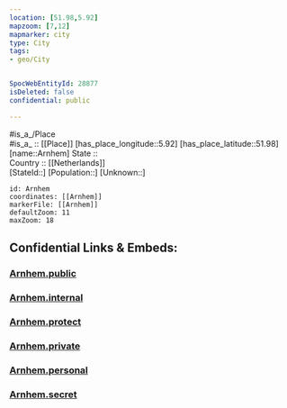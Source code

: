 ```yaml
---
location: [51.98,5.92] 
mapzoom: [7,12] 
mapmarker: city 
type: City
tags:
- geo/City


SpocWebEntityId: 28877
isDeleted: false
confidential: public

---
```

#is_a_/Place  
#is_a_ :: [[Place]] 
[has_place_longitude::5.92] 
[has_place_latitude::51.98] 
[name::Arnhem] 
State ::  
Country :: [[Netherlands]]  
[StateId::] 
[Population::] 
[Unknown::] 


```leaflet
id: Arnhem
coordinates: [[Arnhem]] 
markerFile: [[Arnhem]] 
defaultZoom: 11 
maxZoom: 18
```


## Confidential Links & Embeds: 

### [Arnhem.public](/_public/\Earth\Continent\Europe\Europe~West\Netherlands\Provinces~Netherlands\Gelderland\CityArnhem.public.md) 

### [Arnhem.internal](/_internal/\Earth\Continent\Europe\Europe~West\Netherlands\Provinces~Netherlands\Gelderland\CityArnhem.internal.md) 

### [Arnhem.protect](/_protect/\Earth\Continent\Europe\Europe~West\Netherlands\Provinces~Netherlands\Gelderland\CityArnhem.protect.md) 

### [Arnhem.private](/_private/\Earth\Continent\Europe\Europe~West\Netherlands\Provinces~Netherlands\Gelderland\CityArnhem.private.md) 

### [Arnhem.personal](/_personal/\Earth\Continent\Europe\Europe~West\Netherlands\Provinces~Netherlands\Gelderland\CityArnhem.personal.md) 

### [Arnhem.secret](/_secret/\Earth\Continent\Europe\Europe~West\Netherlands\Provinces~Netherlands\Gelderland\CityArnhem.secret.md)

